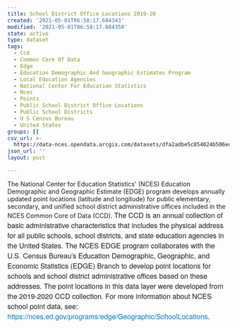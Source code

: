 ```yaml
---
title: School District Office Locations 2019-20
created: '2021-05-01T06:58:17.684343'
modified: '2021-05-01T06:58:17.684350'
state: active
type: dataset
tags:
  - Ccd
  - Common Core Of Data
  - Edge
  - Education Demographic And Geographic Estimates Program
  - Local Education Agencies
  - National Center For Education Statistics
  - Nces
  - Points
  - Public School District Office Locations
  - Public School Districts
  - U S Census Bureau
  - United States
groups: []
csv_url: >-
  https://data-nces.opendata.arcgis.com/datasets/dfa2adbe5c854024b506ecd908268fbb_0.csv?outSR=%7B%22latestWkid%22%3A4269%2C%22wkid%22%3A4269%7D
json_url: ''
layout: post

---
```

<div style='text-align:Left;'><p><span>The National Center for Education Statistics' (NCES) Education Demographic and Geographic Estimate (EDGE) program develops annually updated point locations (latitude and longitude) for public elementary, secondary, and unified school district administrative offices included in the NCES Common Core of Data (CCD). </span><span style='font-family:&quot;Avenir Next W01&quot;, &quot;Avenir Next W00&quot;, &quot;Avenir Next&quot;, Avenir, &quot;Helvetica Neue&quot;, sans-serif; font-size:16px;'>The CCD is an annual collection of basic administrative characteristics that includes the physical address for all public schools, school districts, and state education agencies in the United States. The NCES EDGE program collaborates with the U.S. Census Bureau’s Education Demographic, Geographic, and Economic Statistics (EDGE) Branch to develop point locations for schools and school district administrative offices based on these addresses. The point locations in this data layer were developed from the 2019-2020 CCD collection. For more information about NCES school point data, see: </span><a href='https://nces.ed.gov/programs/edge/Geographic/SchoolLocations' rel='nofollow ugc' style='color:rgb(0, 121, 193); text-decoration-line:none; font-family:&quot;Avenir Next W01&quot;, &quot;Avenir Next W00&quot;, &quot;Avenir Next&quot;, Avenir, &quot;Helvetica Neue&quot;, sans-serif; font-size:16px;'>https://nces.ed.gov/programs/edge/Geographic/SchoolLocations</a><span style='font-family:&quot;Avenir Next W01&quot;, &quot;Avenir Next W00&quot;, &quot;Avenir Next&quot;, Avenir, &quot;Helvetica Neue&quot;, sans-serif; font-size:16px;'>. </span></p><p><span><br /></span></p></div>
